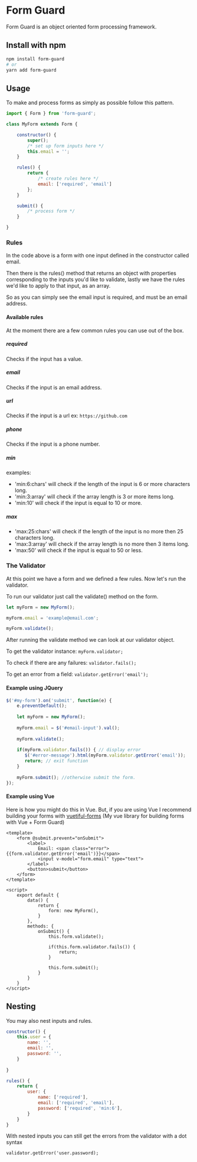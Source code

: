 # Form Guard
Form Guard is an object oriented form processing framework.

## Install with npm
```bash
npm install form-guard
# or
yarn add form-guard
```
## Usage
To make and process forms as simply as possible follow this pattern.
```js
import { Form } from 'form-guard';

class MyForm extends Form {

    constructor() {
        super();
        /* set up form inputs here */
        this.email = '';
    }

    rules() {
        return {
            /* create rules here */
            email: ['required', 'email']
        };
    }

    submit() {
        /* process form */
    }

}
```
### Rules
In the code above is a form with one input defined in the constructor called email.

Then there is the rules() method that returns an object with properties corresponding to the inputs you'd like to validate, lastly we have the rules we'd like to apply to that input, as an array.

So as you can simply see the email input is required, and must be an email address.

#### Available rules

At the moment there are a few common rules you can use out of the box.
##### required
Checks if the input has a value.
##### email
Checks if the input is an email address.
##### url
Checks if the input is a url ex: `https://github.com`
##### phone
Checks if the input is a phone number.
##### min
examples:
- 'min:6:chars' will check if the length of the input is 6 or more characters long.
- 'min:3:array' will check if the array length is 3 or more items long.
- 'min:10' will check if the input is equal to 10 or more.
##### max
- 'max:25:chars' will check if the length of the input is no more then 25 characters long.
- 'max:3:array' will check if the array length is no more then 3 items long.
- 'max:50' will check if the input is equal to 50 or less.
### The Validator
At this point we have a form and we defined a few rules. Now let's run the validator.

To run our validator just call the validate() method on the form.
```js
let myForm = new MyForm();

myForm.email = 'example@email.com';

myForm.validate();
```
After running the validate method we can look at our validator object.

To get the validator instance: `myForm.validator;`

To check if there are any failures: `validator.fails();`

To get an error from a field: `validator.getError('email');`

#### Example using JQuery
```js
$('#my-form').on('submit', function(e) {
    e.preventDefault();
    
    let myForm = new MyForm();
    
    myForm.email = $('#email-input').val();
    
    myForm.validate();
    
    if(myForm.validator.fails()) { // display error
       $('#error-message').html(myForm.validator.getError('email'));
       return; // exit function
    }
    
    myForm.submit(); //otherwise submit the form.
});
```
#### Example using Vue
Here is how you might do this in Vue. But, if you are using Vue I recommend building your forms with [vuetiful-forms](https://github.com/TissyTheSavior/vuetiful-forms) (My vue library for building forms with Vue + Form Guard)
```vue
<template>
    <form @submit.prevent="onSubmit">
        <label>
            Email: <span class="error">{{form.validator.getError('email')}}</span>
            <input v-model="form.email" type="text">
        </label>
        <button>submit</button>
    </form>
</template>

<script>
    export default {
        data() {
            return {
                form: new MyForm(),
            }
        },
        methods: {
            onSubmit() {
                this.form.validate();
                
                if(this.form.validator.fails()) {
                    return;
                }
                
                this.form.submit();
            }
        }
    }
</script>
```
## Nesting
You may also nest inputs and rules.
```js
constructor() {
    this.user = {
        name: '',
        email: '',
        password: '',
    }
    
}

rules() {
    return {
        user: {
            name: ['required'],
            email: ['required', 'email'],
            password: ['required', 'min:6'],
        }
    }
}
```
With nested inputs you can still get the errors from the validator with a dot syntax

`validator.getError('user.password);`